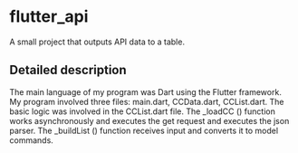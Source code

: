# flutter_api

A small project that outputs API data to a table.

## Detailed description

The main language of my program was Dart using the Flutter framework. My program involved three files: main.dart, CCData.dart, CCList.dart.
The basic logic was involved in the CCList.dart file. The _loadCC () function works asynchronously and executes the get request and executes the json parser. The _buildList () function receives input and converts it to model commands.
